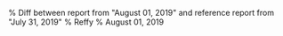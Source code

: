 % Diff between report from "August 01, 2019" and reference report from "July 31, 2019"
% Reffy
% August 01, 2019

